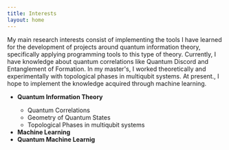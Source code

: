 ```yaml
---
title: Interests
layout: home
---
```



<p>My main research interests consist of implementing the tools I have learned for the development of projects around quantum information theory, specifically applying programming tools to this type of theory. Currently, I have knowledge about quantum correlations like Quantum Discord and Entanglement of Formation. In my master's, I worked theoretically and experimentally with topological phases in multiqubit systems. At present., I hope to implement the knowledge acquired through machine learning.</p> 

<ul>
<li><strong>Quantum Information Theory</strong></li>
  <ul>
   <li>Quantum Correlations</li>
   <li>Geometry of Quantum States</li>
   <li>Topological Phases in multiqubit systems </li>
  </ul>
  
<li><strong>Machine Learning</strong></li>
<li><strong>Quantum Machine Learnig</strong></li>
</ul>





